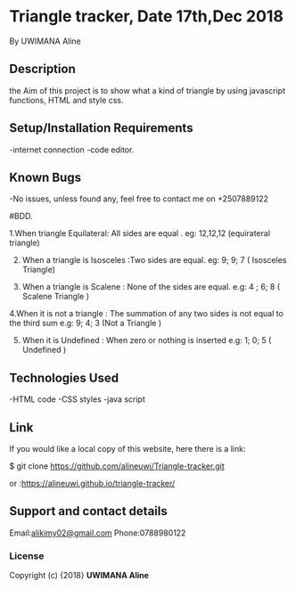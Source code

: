 # Triangle tracker, Date 17th,Dec 2018

By UWIMANA Aline
## Description
the Aim of this project is to show what a kind of triangle by using javascript functions, HTML and style css.

## Setup/Installation Requirements

-internet connection
-code editor.

## Known Bugs

-No issues, unless found any, feel free to contact me on +2507889122

#BDD.

1.When triangle Equilateral: All sides are equal .
eg: 12,12,12 (equirateral triangle)

2. When a triangle is Isosceles :Two sides are equal.
eg: 9; 9; 7 ( Isosceles Triangle) 

3. When a triangle is Scalene : None of the sides are equal. 
e.g: 4 ; 6; 8 ( Scalene Triangle )

4.When it is not a triangle : The summation of any two sides is not equal to the third sum 
e.g: 9; 4; 3 (Not a Triangle )

5. When it is Undefined  : When zero or nothing is inserted e.g: 1; 0; 5 ( Undefined )

## Technologies Used

-HTML code
-CSS styles
-java script

## Link

If you would like a local copy of this website, here there is a link:

\$ git clone https://github.com/alineuwi/Triangle-tracker.git

or :https://alineuwi.github.io/triangle-tracker/

## Support and contact details

Email:alikimy02@gmail.com
Phone:0788980122

### License

Copyright (c) {2018} **UWIMANA Aline**
